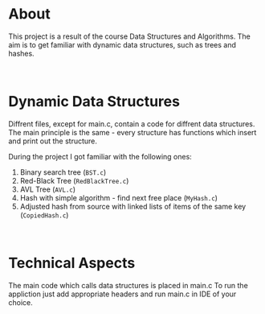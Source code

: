 # About

This project is a result of the course Data Structures and Algorithms. The aim is to get familiar with dynamic data structures, such as trees and hashes. 

<br>

# Dynamic Data Structures 

Diffrent files, except for main.c, contain a code for diffrent data structures. The main principle is the same - every structure has functions which insert and print out the structure.

During the project I got familiar with the following ones:
1. Binary search tree (`BST.c`)
2. Red-Black Tree (`RedBlackTree.c`)
3. AVL Tree (`AVL.c`)
4. Hash with simple algorithm - find next free place (`MyHash.c`)
5. Adjusted hash from source with linked lists of items of the same key (`CopiedHash.c`)

<br>

# Technical Aspects

The main code which calls data structures is placed in main.c
To run the appliction just add appropriate headers and run main.c in IDE of your choice.